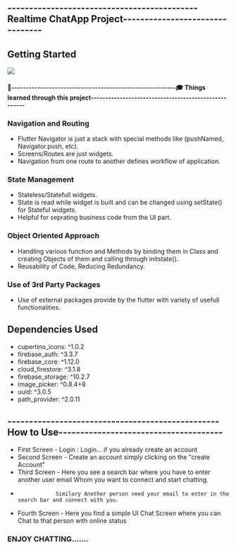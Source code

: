 
## --------------------------------------------Realtime ChatApp Project--------------------------------

## Getting Started
<img src="https://github-readme-stats.vercel.app/api?username=aryanmaheshwari1420&&show_icons=true&title_color=ffffff&icon_color=bb2acf&text_color=daf7dc&bg_color=151515">

#### 👨‍---------------------------------------------------------🎓 Things learned through this project-----------------------------------------------------

### Navigation and Routing

- Flutter Navigator is just a stack with special methods like (pushNamed, Navigator.push, etc).
- Screens/Routes are just widgets.
- Navigation from one route to another defines workflow of application.

### State Management

- Stateless/Statefull widgets.
- State is read while widget is built and can be changed using setState() for Stateful widgets.
- Helpful for seprating business code from the UI part.

### Object Oriented Approach

- Handling various function and Methods  by binding them in Class and creating Objects of them and calling through initstate().
- Reusability of Code, Reducing Redundancy.

### Use of 3rd Party Packages

- Use of external packages provide by the flutter with variety of usefull functionalities.

## Dependencies Used

- cupertino_icons: ^1.0.2
- firebase_auth: ^3.3.7
- firebase_core: ^1.12.0
- cloud_firestore: ^3.1.8
- firebase_storage: ^10.2.7
- image_picker: ^0.8.4+8
- uuid: ^3.0.5
- path_provider: ^2.0.11

## ------------------------------------------------- How to Use--------------------------------------

- First Screen - Login : Login... if you already create an account
- Second Screen  - Create an account simply clicking on the "create Account"             
- Third Screen  - Here you see a search bar where you have to enter another user email Whom you want to connect and start chatting.
-                 Similary Another person need your email to enter in the search bar and connect with you.
- Fourth Screen - Here you find a simple UI Chat Screen where you can Chat to that person with online status 
 
 ### ENJOY CHATTING.......





